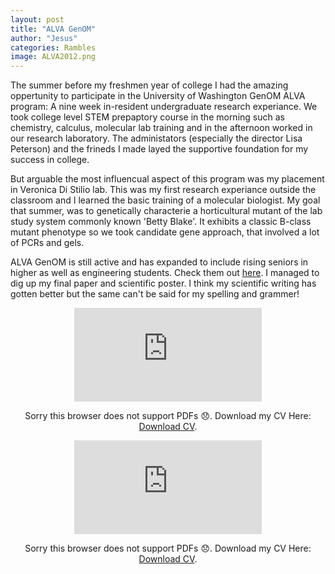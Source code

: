 ```yaml
---
layout: post
title: "ALVA GenOM"
author: "Jesus"
categories: Rambles
image: ALVA2012.png
---
```


The summer before my freshmen year of college I had the amazing oppertunity to participate in the University of Washington GenOM ALVA program: A nine week in-resident undergraduate research experiance. We took college level STEM prepaptory course in the morning such as chemistry, calculus, molecular lab training and in the afternoon worked in our research laboratory. The administators (especially the director Lisa Peterson) and the frineds I made layed the supportive foundation for my success in college. 

But arguable the most influencual aspect of this program was my placement in Veronica Di Stilio lab. This was my first research experiance outside the classroom and I learned the basic training of a molecular biologist. My goal that summer, was to genetically characterie a horticultural mutant of the lab study system commonly known 'Betty Blake'. It exhibits a classic B-class mutant phenotype so we took candidate gene approach, that involved a lot of PCRs and gels. 

ALVA GenOM is still active and has expanded to include rising seniors in higher as well as engineering students. Check them out [here](http://depts.washington.edu/genomics/index.shtml?58,33). I managed to dig up my final paper and scientific poster. I think my scientific writing has gotten better but the same can't be said for my spelling and grammer!


<p align="center">
<object data="https://jesusthebotanist.github.io/assets/pdfs/ALVA2012_Poster.pdf" type="application/pdf" width="700px" height="700px">
    <embed src="https://drive.google.com/viewerng/viewer?embedded=true&url=https://jesusthebotanist.github.io/assets/pdfs/ALVA2012_Poster.pdf">
        <p> Sorry this browser does not support PDFs 😞. Download my CV Here: <a href="https://jesusthebotanist.github.io/assets/pdfs/ALVA2012_Poster.pdf">Download CV</a>.</p>
    </embed>
</object>


<p align="center">
<object data="https://jesusthebotanist.github.io/assets/pdfs/ALVA2012_Poster.pdf" type="application/pdf" width="700px" height="700px">
    <embed src="https://drive.google.com/viewerng/viewer?embedded=true&url=https://jesusthebotanist.github.io/assets/pdfs/ALVA2012_paper.pdf">
        <p> Sorry this browser does not support PDFs 😞. Download my CV Here: <a href="https://jesusthebotanist.github.io/assets/pdfs/ALVA2012_paper.pdf">Download CV</a>.</p>
    </embed>
</object>
